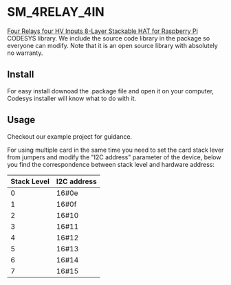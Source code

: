 # SM_4RELAY_4IN

[Four Relays four HV Inputs 8-Layer Stackable HAT for Raspberry Pi](https://sequentmicrosystems.com/products/four-relays-four-inputs-for-raspberry-pi) CODESYS library.
We include the source code library in the package so everyone can modify. Note that it is an open source library with absolutely no warranty.
## Install
For easy install downoad the .package file and open it on your computer, Codesys installer will know what to do with it.
## Usage
Checkout our example project for guidance.

For using multiple card in the same time you need to set the card stack lever from jumpers and modify the "I2C address" parameter of the  device, below you find the correspondence between stack level and hardware address:

| Stack Level | I2C address |
| --- | --- |
| 0 | 16#0e |
| 1 | 16#0f |
| 2 | 16#10 |
| 3 | 16#11 |
| 4 | 16#12 |
| 5 | 16#13 |
| 6 | 16#14 |
| 7 | 16#15 |
